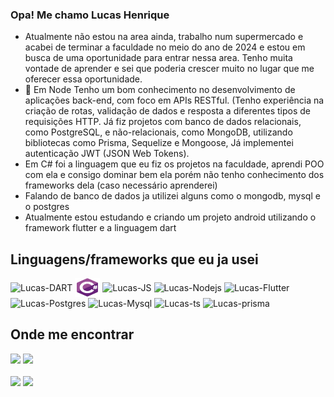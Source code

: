   ### Opa! Me chamo Lucas Henrique
- Atualmente não estou na area ainda, trabalho num supermercado e acabei de terminar a faculdade no meio do ano de 2024 e estou em busca de uma oportunidade para entrar nessa area. Tenho muita vontade de aprender e sei que poderia crescer muito no lugar que me oferecer essa oportunidade.
- 🔭 Em Node Tenho um bom conhecimento no desenvolvimento de aplicações back-end, com foco em APIs RESTful. (Tenho experiência na criação de rotas, validação de dados e resposta a diferentes tipos de requisições HTTP. Já fiz projetos com banco de dados relacionais, como PostgreSQL, e não-relacionais, como MongoDB, utilizando bibliotecas como Prisma, Sequelize e Mongoose, Já implementei autenticação JWT (JSON Web Tokens).
- Em C# foi a linguagem que eu fiz os projetos na faculdade, aprendi POO com ela e consigo dominar bem ela porém não tenho conhecimento dos frameworks dela (caso necessário aprenderei)
- Falando de banco de dados ja utilizei alguns como o mongodb, mysql e o postgres
- Atualmente estou estudando e criando um projeto android utilizando o framework flutter e a linguagem dart


## Linguagens/frameworks que eu ja usei
<div style="display: inline_block">
  <img align="center" alt="Lucas-DART" height="30" width="40" src="https://skillicons.dev/icons?i=dart">
  <img align="center" alt="Lucas-Csharp" height="30" width="40" src="https://raw.githubusercontent.com/devicons/devicon/master/icons/csharp/csharp-original.svg">
  <img align="center" alt="Lucas-JS" height="30" width="40" src="https://skillicons.dev/icons?i=js">
  <img align="center" alt="Lucas-Nodejs" height="30" width="40" src="https://skillicons.dev/icons?i=nodejs">
  <img align="center" alt="Lucas-Flutter" height="30" width="40" src="https://skillicons.dev/icons?i=flutter">
  <img align="center" alt="Lucas-Postgres" height="30" width="40" src="https://skillicons.dev/icons?i=postgres">
  <img align="center" alt="Lucas-Mysql" height="30" width="40" src="https://skillicons.dev/icons?i=mysql">
  <img align="center" alt="Lucas-ts" height="30" width="40" src="https://skillicons.dev/icons?i=ts">
  <img align="center" alt="Lucas-prisma" height="30" width="40" src="https://skillicons.dev/icons?i=prisma"
</div>

## Onde me encontrar

<a href="https://www.linkedin.com/in/lucas-henrique-606a25258" target="_blank">
<img src="https://img.shields.io/badge/-LinkedIn-%230077B5?style=for-the-badge&logo=linkedin&logoColor=white" target="_blank"></a>
<a href = "mailto:henriquelucas550@gmail.com"><img src="https://img.shields.io/badge/-Gmail-%23333?style=for-the-badge&logo=gmail&logoColor=white" target="_blank"></a>
<br>
<br>

<div>
<img height="160em" src="https://github-readme-stats.vercel.app/api?username=KuramaLucas&show_icons=true&theme=dark"> 
<img height="160em" src="https://github-readme-stats.vercel.app/api/top-langs/?username=KuramaLucas&layout=compact&langs_count=16&theme=dark"/>

</div>

